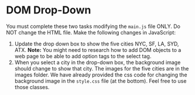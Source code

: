 # DOM Drop-Down

You must complete these two tasks modifying the `main.js` file ONLY. Do NOT change the HTML file. Make the following changes in JavaScript:
1. Update the drop down box to show the five cities NYC, SF, LA, SYD, ATX. **Note:** You might need to research how to add DOM objects to a web page to be able to add option tags to the select tag.
2. When you select a city in the drop-down box, the background image should change to show that city. The images for the five cities are in the images folder. We have already provided the css code for changing the background image in the `style.css` file (at the bottom). Feel free to use those classes.
